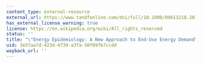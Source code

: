 ```yaml
---
content_type: external-resource
external_url: https://www.tandfonline.com/doi/full/10.1080/09613218.2013.798142
has_external_license_warning: true
license: https://en.wikipedia.org/wiki/All_rights_reserved
status: ''
title: "\"Energy Epidemiology: A New Approach to End-Use Energy Demand\_Research.\""
uid: 3e5faa7d-423d-4739-a3fa-50f09fb7ccdd
wayback_url: ''
---
```

